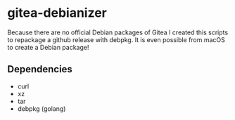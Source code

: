 # gitea-debianizer

Because there are no official Debian packages of Gitea I created this scripts to
repackage a github release with debpkg. It is even possible from macOS to create
a Debian package!

## Dependencies

* curl
* xz
* tar
* debpkg (golang)
